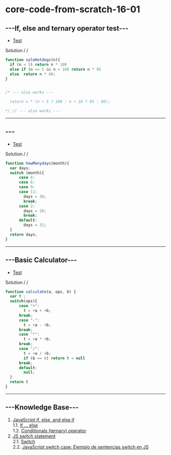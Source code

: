 # core-code-from-scratch-16-01

## ---If, else and ternary operator test---

* [Test](https://www.codewars.com/kata/57202aefe8d6c514300001fd/train/javascript)

Solution / /
``` javascript
function saleHotdogs(n){
  if (n < 5) return n * 100
  else if (n >= 5 && n < 10) return n * 95
  else  return n * 90;
}


/* --- also works ---

  return n * (n < 5 ? 100 : n < 10 ? 95 : 90);

*/ // --- also works ---
```

---
## ---
* [Test](https://www.codewars.com/kata/572059afc2f4612825000d8a/train/javascript)

Solution / /

``` javascript
function howManydays(month){
  var days;
  switch (month){
      case 4:
      case 6:
      case 9:
      case 11:
        days = 30;
        break;
      case 2:
        days = 28;
        break;
      default:
        days = 31;
  }
  return days;
}
```

---
## ---Basic Calculator---
* [Test](https://www.codewars.com/kata/5296455e4fe0cdf2e000059f/train/javascript)

Solution / /

``` javascript
function calculate(a, ops, b) {
  var t ;
  switch(ops){
      case "+":
        t = +a + +b;
      break;
      case "-":
        t = +a - +b;
      break;
      case "*":
        t = +a * +b;
      break;
      case "/":
        t = +a / +b;
        if (b == 0) return t = null
      break;
      default:
        null;
  }
  return t
}
```

---
## ---Knowledge Base---
1. [JavaScript if, else, and else if](https://www.w3schools.com/js/js_if_else.asp)<br>
1.1. [If ... else](https://developer.mozilla.org/en-US/docs/Web/JavaScript/Reference/Statements/if...else)<br>
1.2. [Conditionals (ternary) operator](https://developer.mozilla.org/en-US/docs/Web/JavaScript/Reference/Operators/Conditional_Operator)
2. [JS switch statement](https://www.w3schools.com/js/js_switch.asp)<br>
2.1. [Switch](https://developer.mozilla.org/en-US/docs/Web/JavaScript/Reference/Statements/switch)<br>
2.2. [JavaScript switch case: Ejemplo de sentencias switch en JS](https://www.freecodecamp.org/espanol/news/javascript-switch-case-ejemplo-de-sentencias-switch-en-js/)
